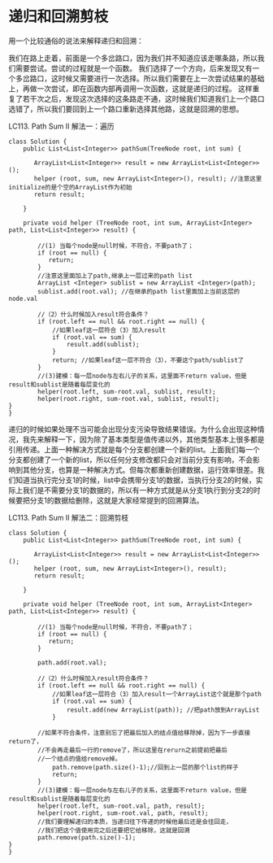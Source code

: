 # 递归和回溯剪枝

用一个比较通俗的说法来解释递归和回溯：

我们在路上走着，前面是一个多岔路口，因为我们并不知道应该走哪条路，所以我们需要尝试。尝试的过程就是一个函数。
我们选择了一个方向，后来发现又有一个多岔路口，这时候又需要进行一次选择。所以我们需要在上一次尝试结果的基础上，再做一次尝试，即在函数内部再调用一次函数，这就是递归的过程。
这样重复了若干次之后，发现这次选择的这条路走不通，这时候我们知道我们上一个路口选错了，所以我们要回到上一个路口重新选择其他路，这就是回溯的思想。

LC113. Path Sum II 解法一：遍历
```
class Solution {
    public List<List<Integer>> pathSum(TreeNode root, int sum) {
        
       ArrayList<List<Integer>> result = new ArrayList<List<Integer>>();
       helper (root, sum, new ArrayList<Integer>(), result); //注意这里initialize的是个空的ArrayList作为初始
       return result;
        
    }
    
    private void helper (TreeNode root, int sum, ArrayList<Integer> path, List<List<Integer>> result) {
        
        //(1) 当每个node是null时候，不符合，不要path了；
        if (root == null) {
           return;
        }
        //注意这里面加上了path,继承上一层过来的path list
        ArrayList <Integer> sublist = new ArrayList <Integer>(path);
        sublist.add(root.val); //在继承的path list里面加上当前这层的node.val
        
        //（2）什么时候加入result符合条件？
        if (root.left == null && root.right == null) {
            //如果leaf这一层符合（3）加入result
            if (root.val == sum) {
                result.add(sublist);
            }
            return; //如果leaf这一层不符合（3），不要这个path/sublist了
        }
        //(3)建模：每一层node与左右儿子的关系，这里面不return value，但是result和sublist是随着每层变化的
        helper(root.left, sum-root.val, sublist, result);
        helper(root.right, sum-root.val, sublist, result);
}
}
``` 
递归的时候如果处理不当可能会出现分支污染导致结果错误。为什么会出现这种情况，我先来解释一下，因为除了基本类型是值传递以外，其他类型基本上很多都是引用传递。上面一种解决方式就是每个分支都创建一个新的list。上面我们每一个分支都创建了一个新的list，所以任何分支修改都只会对当前分支有影响，不会影响到其他分支，也算是一种解决方式。但每次都重新创建数据，运行效率很差。我们知道当执行完分支1的时候，list中会携带分支1的数据，当执行分支2的时候，实际上我们是不需要分支1的数据的，所以有一种方式就是从分支1执行到分支2的时候要把分支1的数据给删除，这就是大家经常提到的回溯算法。

LC113. Path Sum II 解法二：回溯剪枝

```
class Solution {
    public List<List<Integer>> pathSum(TreeNode root, int sum) {
        
       ArrayList<List<Integer>> result = new ArrayList<List<Integer>>();
       helper (root, sum, new ArrayList<Integer>(), result);
       return result;
        
    }
    
    private void helper (TreeNode root, int sum, ArrayList<Integer> path, List<List<Integer>> result) {
        
        //(1) 当每个node是null时候，不符合，不要path了；
        if (root == null) {
           return;
        }
       
        path.add(root.val);
        
        //（2）什么时候加入result符合条件？
        if (root.left == null && root.right == null) {
            //如果leaf这一层符合（3）加入result一个ArrayList这个就是那个path
            if (root.val == sum) {
                result.add(new ArrayList(path)); //把path放到ArrayList
            }
            
        //如果不符合条件，注意别忘了把最后加入的结点值给移除掉，因为下一步直接return了，
        //不会再走最后一行的remove了，所以这里在rerurn之前提前把最后
        //一个结点的值给remove掉。
            path.remove(path.size()-1);//回到上一层的那个list的样子
            return;
        }
        //(3)建模：每一层node与左右儿子的关系，这里面不return value，但是result和sublist是随着每层变化的
        helper(root.left, sum-root.val, path, result);
        helper(root.right, sum-root.val, path, result);
        //我们要理解递归的本质，当递归往下传递的时候他最后还是会往回走，
        //我们把这个值使用完之后还要把它给移除，这就是回溯
        path.remove(path.size()-1);
}
}
```

